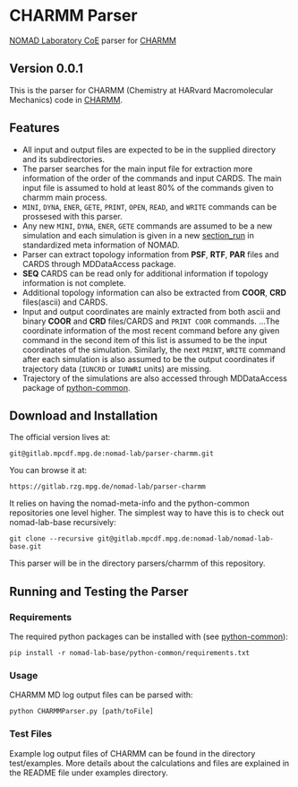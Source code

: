 # CHARMM Parser
[NOMAD Laboratory CoE](http://nomad-coe.eu) parser for [CHARMM](https://www.charmm.org/charmm/)
## Version 0.0.1

This is the parser for CHARMM (Chemistry at HARvard Macromolecular Mechanics) code in [CHARMM](https://www.charmm.org/charmm/).

## Features
- All input and output files are expected to be in the supplied directory and its subdirectories.
- The parser searches for the main input file for extraction more information of the order of the commands and 
input CARDS. The main input file is assumed to hold at least 80% of the commands given to charmm main process.
- `MINI`, `DYNA`, `ENER`, `GETE`, `PRINT`, `OPEN`, `READ`, and `WRITE` commands can be prossesed with this parser.
- Any new `MINI`, `DYNA`, `ENER`, `GETE` commands are assumed to be a new simulation and each simulation is given in a new [section\_run](https://metainfo.nomad-coe.eu/nomadmetainfo_public/index.html#/public/section_run) in standardized meta information of NOMAD.
- Parser can extract topology information from **PSF**, **RTF**, **PAR** files and CARDS through MDDataAccess package. 
- **SEQ** CARDS can be read only for additional information if topology information is not complete.
- Additional topology information can also be extracted from **COOR**, **CRD** files(ascii) and CARDS.
- Input and output coordinates are mainly extracted from both ascii and binary **COOR** and **CRD** files/CARDS and 
`PRINT COOR` commands. 
...The coordinate information of the most recent command before any given command in the second item of this list is assumed to be the input coordinates of the simulation. Similarly, the next `PRINT`, `WRITE` command after each simulation is also assumed to be the output coordinates if trajectory data (`IUNCRD` or `IUNWRI` units) are missing. 
- Trajectory of the simulations are also accessed through MDDataAccess package of [python-common](https://gitlab.rzg.mpg.de/nomad-lab/python-common).

## Download and Installation
The official version lives at:

    git@gitlab.mpcdf.mpg.de:nomad-lab/parser-charmm.git

You can browse it at:

    https://gitlab.rzg.mpg.de/nomad-lab/parser-charmm

It relies on having the nomad-meta-info and the python-common repositories one level higher.
The simplest way to have this is to check out nomad-lab-base recursively:

    git clone --recursive git@gitlab.mpcdf.mpg.de:nomad-lab/nomad-lab-base.git

This parser will be in the directory parsers/charmm of this repository.

## Running and Testing the Parser
### Requirements
The required python packages can be installed with (see [python-common](https://gitlab.rzg.mpg.de/nomad-lab/python-common)):

    pip install -r nomad-lab-base/python-common/requirements.txt

### Usage
CHARMM MD log output files can be parsed with:

    python CHARMMParser.py [path/toFile]

### Test Files
Example log output files of CHARMM can be found in the directory test/examples.
More details about the calculations and files are explained in the README file under examples directory.

